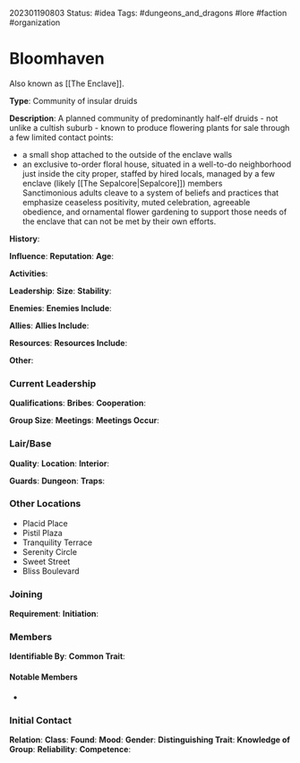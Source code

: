 202301190803
Status: #idea
Tags: #dungeons_and_dragons #lore #faction #organization 

# Bloomhaven
Also known as [[The Enclave]].

**Type**: Community of insular druids

**Description**: A planned community of predominantly half-elf druids - not unlike a cultish suburb - known to produce flowering plants for sale through a few limited contact points: 
- a small shop attached to the outside of the enclave walls  
- an exclusive to-order floral house, situated in a well-to-do neighborhood just inside the city proper, staffed by hired locals, managed by a few enclave (likely [[The Sepalcore|Sepalcore]]) members  
Sanctimonious adults cleave to a system of beliefs and practices that emphasize ceaseless positivity, muted celebration, agreeable obedience, and ornamental flower gardening to support those needs of the enclave that can not be met by their own efforts.

**History**: 

**Influence**: 
**Reputation**: 
**Age**: 

**Activities**:

**Leadership**: 
**Size**: 
**Stability**: 

**Enemies**: 
**Enemies Include**: 

**Allies**: 
**Allies Include**: 

**Resources**: 
**Resources Include**: 

**Other**: 

### Current Leadership
**Qualifications**: 
**Bribes**: 
**Cooperation**: 
  
**Group Size**: 
**Meetings**: 
**Meetings Occur**: 

### Lair/Base
**Quality**: 
**Location**: 
**Interior**: 
  
**Guards**: 
**Dungeon**: 
**Traps**: 

### Other Locations
- Placid Place
- Pistil Plaza
- Tranquility Terrace
- Serenity Circle
- Sweet Street
- Bliss Boulevard

### Joining
**Requirement**: 
**Initiation**: 
  
### Members
**Identifiable By**: 
**Common Trait**: 

#### Notable Members
- 

### Initial Contact
**Relation**: 
**Class**: 
**Found**: 
**Mood**: 
**Gender**: 
**Distinguishing Trait**: 
**Knowledge of Group**: 
**Reliability**: 
**Competence**: 
